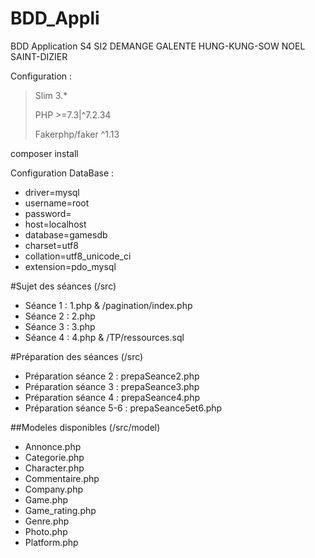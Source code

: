 # BDD_Appli
BDD Application S4 SI2 DEMANGE GALENTE HUNG-KUNG-SOW NOEL SAINT-DIZIER

Configuration :
> Slim 3.*
> 
> PHP >=7.3|^7.2.34
> 
> Fakerphp/faker ^1.13

composer install 

Configuration DataBase :
- driver=mysql
- username=root
- password=
- host=localhost
- database=gamesdb
- charset=utf8
- collation=utf8_unicode_ci
- extension=pdo_mysql

#Sujet des séances (/src)
- Séance 1 : 1.php & /pagination/index.php
- Séance 2 : 2.php
- Séance 3 : 3.php
- Séance 4 : 4.php & /TP/ressources.sql


#Préparation des séances (/src)
- Préparation séance 2 : prepaSeance2.php
- Préparation séance 3 : prepaSeance3.php
- Préparation séance 4 : prepaSeance4.php
- Préparation séance 5-6 : prepaSeance5et6.php

##Modeles disponibles (/src/model)
- Annonce.php
- Categorie.php
- Character.php
- Commentaire.php
- Company.php
- Game.php
- Game_rating.php
- Genre.php
- Photo.php
- Platform.php
